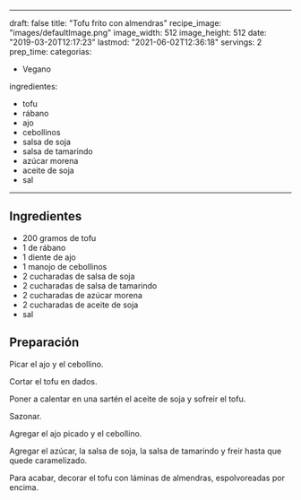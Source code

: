 
---
draft: false
title: "Tofu frito con almendras"
recipe_image: "images/defaultImage.png"
image_width: 512
image_height: 512
date: "2019-03-20T12:17:23"
lastmod: "2021-06-02T12:36:18"
servings: 2
prep_time: 
categorias:
  - Vegano

ingredientes:
  - tofu
  - rábano
  - ajo
  - cebollinos
  - salsa de soja
  - salsa de tamarindo
  - azúcar morena
  - aceite de soja
  - sal
---

## Ingredientes
- 200 gramos de tofu
- 1  de rábano
- 1 diente de ajo
- 1 manojo de cebollinos
- 2 cucharadas de salsa de soja
- 2 cucharadas de salsa de tamarindo
- 2 cucharadas de azúcar morena
- 2 cucharadas de aceite de soja
- sal

## Preparación
Picar el ajo y el cebollino.

Cortar el tofu en dados.

Poner a calentar en una sartén el aceite de soja y sofreir el tofu.

Sazonar.

Agregar el ajo picado y el cebollino.

Agregar el azúcar, la salsa de soja, la salsa de tamarindo y freir hasta que quede caramelizado.

Para acabar, decorar el tofu con láminas de almendras, espolvoreadas por encima.



